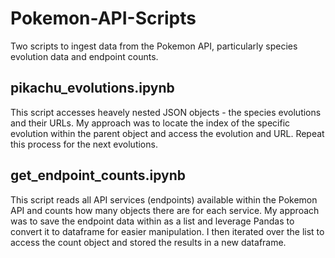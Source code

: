 # Pokemon-API-Scripts
Two scripts to ingest data from the Pokemon API, particularly species evolution data and endpoint counts.

## pikachu_evolutions.ipynb
This script accesses heavely nested JSON objects - the species evolutions and their URLs. My approach was to locate the index of the specific evolution within the parent object and access the evolution and URL. Repeat this process for the next evolutions.

## get_endpoint_counts.ipynb
This script reads all API services (endpoints) available within the Pokemon API and counts how many objects there are for each service.
My approach was to save the endpoint data within as a list and leverage Pandas to convert it to dataframe for easier manipulation. I then iterated over the list to access the count object and stored the results in a new dataframe.

